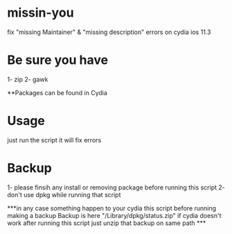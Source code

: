 # missin-you
fix "missing Maintainer" &amp; "missing description" errors on cydia ios 11.3

# Be sure you have 
  1- zip
  2- gawk
  
**Packages can be found in Cydia

# Usage
just run the script it will fix errors

# Backup
1- please finsih any install or removing package before running this script
2- don't use dpkg while running that script 

***in any case something happen to your cydia this script before running making a backup
Backup is here "/Library/dpkg/status.zip" if cydia doesn't work after running this script just unzip that backup on same path ***
